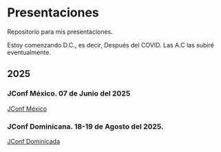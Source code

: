 # Presentaciones
Repositorio para mis presentaciones.

Estoy comenzando D.C., es decir, Después del COVID.
Las A.C las subiré eventualmente.

## 2025

### JConf México. 07 de Junio del 2025
[JConf México](2025/JConf/Readme.md)

### JConf Dominicana. 18-19 de Agosto del 2025.
[JConf Dominicada](2025/JConfDominicana/Readme.md)



